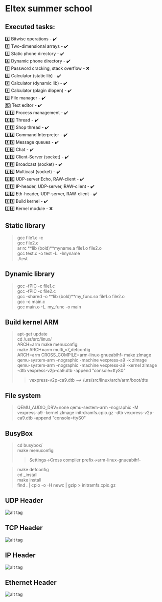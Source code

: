 # Eltex summer school
## Executed tasks:
:one: Bitwise operations - :heavy_check_mark:    
:two: Two-dimensional arrays - :heavy_check_mark:    
:three: Static phone directory - :heavy_check_mark:    
:four: Dynamic phone directory - :heavy_check_mark:    
:five: Password cracking, stack overflow - :x:    
:six: Calculator (static lib) - :heavy_check_mark:    
:seven: Calculator (dynamic lib) - :heavy_check_mark:    
:eight: Calculator (plagin dlopen) - :heavy_check_mark:    
:nine: File manager - :heavy_check_mark:    
:keycap_ten: Text editor - :heavy_check_mark:    
:one::one: Process management - :heavy_check_mark:    
:one::two: Thread - :heavy_check_mark:    
:one::three: Shop thread - :heavy_check_mark:    
:one::four: Command Interpreter - :heavy_check_mark:    
:one::five: Message queues - :heavy_check_mark:    
:one::six: Chat - :heavy_check_mark:    
:one::seven: Client-Server (socket) - :heavy_check_mark:    
:one::eight: Broadcast (socket) - :heavy_check_mark:    
:one::nine: Multicast (socket) - :heavy_check_mark:    
:two::zero: UDP-server Echo, RAW-client - :heavy_check_mark:    
:two::one: IP-header, UDP-server, RAW-client - :heavy_check_mark:    
:two::two: Eth-header, UDP-server, RAW-client - :heavy_check_mark:    
:two::three: Build kernel - :heavy_check_mark:    
:two::four: Kernel module - :x:   
    
## Static library
> gcc file1.c -c    
> gcc file2.c    
> ar rc **lib (bold)**myname.a file1.o file2.o    
> gcc test.c -o test -L. -lmyname    
> ./test    

## Dynamic library
> gcc -fPIC -c file1.c    
> gcc -fPIC -c file2.c    
> gcc -shared -o **lib (bold)**my_func.so file1.o file2.o    
> gcc -c main.c    
> gcc main.o -L. my_func -o main    
    
## Build kernel ARM
> apt-get update    
> cd /usr/src/linux/    
> ARCH=arm make menuconfig    
> make ARCH=arm multi_v7_defconfig    
> ARCH=arm CROSS_COMPILE=arm-linux-gnueabihf- make zImage
> qemu-system-arm -nographic -machine vexpress-a9 -k zImage
> qemu-system-arm -nographic -machine vexpress-a9 -kernel zImage -dtb 
vexpress-v2p-ca9.dtb -append "console=ttyS0"    
>> vexpress-v2p-ca9.dtb --> /urs/src/linux/arch/arm/boot/dts    
    
## File system
> QEMU_AUDIO_DRV=none qemu-sestem-arm -nographic -M vexpress-a9 -kernel zImage 
initrdramfs.cpio.gz -dtb vexpress-v2p-ca9.dtb -append "console=ttyS0"
    
## BusyBox
> cd busybox/    
> make menuconfig    
>> Settings->Cross compiler prefix->arm-linux-gnueabihf-    
    
> make defconfig    
> cd _install    
> make install    
> find . | cpio -o -H newc | gzip > initramfs.cpio.gz    

## UDP Header
![alt tag](https://2.bp.blogspot.com/-WEzVJxjLQNw/WRXYG7DhdQI/AAAAAAAAAVA/qmKBeplC1EQfIv5T9oxit8e79XDpD05SQCLcB/s1600/Screen%2BShot%2B2017-05-12%2Bat%2B9.09.56%2BPM.png)    
## TCP Header
![alt tag](https://2.bp.blogspot.com/-WEzVJxjLQNw/WRXYG7DhdQI/AAAAAAAAAVA/qmKBeplC1EQfIv5T9oxit8e79XDpD05SQCLcB/s1600/Screen%2BShot%2B2017-05-12%2Bat%2B9.09.56%2BPM.png)    
## IP Header
![alt tag](https://img.wonderhowto.com/img/99/78/63589085364482/0/hack-like-pro-networking-basics-for-aspiring-hacker-part-2-tcp-ip.w1456.jpg)    
## Ethernet Header
![alt tag](https://1.bp.blogspot.com/-4_335OfoWcg/WlgQ0DBQnqI/AAAAAAAABq8/nIJAtzo3vzYRTnbOwr_INFqJGprh9lXFQCLcBGAs/s1600/Ethernet%2B%2528DIX%2529%2Bframe%2B11111.png)
